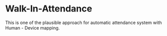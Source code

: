 # Walk-In-Attendance

This is one of the plausible approach for automatic attendance system with Human - Device mapping.
